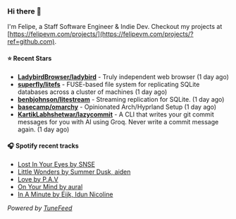 ### Hi there 👋

I'm Felipe, a Staff Software Engineer & Indie Dev. Checkout my projects at [https://felipevm.com/projects/](https://felipevm.com/projects/?ref=github.com).

#### ⭐ Recent Stars
- **[LadybirdBrowser/ladybird](https://github.com/LadybirdBrowser/ladybird)** - Truly independent web browser (1 day ago)
- **[superfly/litefs](https://github.com/superfly/litefs)** - FUSE-based file system for replicating SQLite databases across a cluster of machines (1 day ago)
- **[benbjohnson/litestream](https://github.com/benbjohnson/litestream)** - Streaming replication for SQLite. (1 day ago)
- **[basecamp/omarchy](https://github.com/basecamp/omarchy)** - Opinionated Arch/Hyprland Setup (1 day ago)
- **[KartikLabhshetwar/lazycommit](https://github.com/KartikLabhshetwar/lazycommit)** - A CLI that writes your git commit messages for you with AI using Groq. Never write a commit message again. (1 day ago)

#### 🎧 Spotify recent tracks
- [Lost In Your Eyes by SNSE](https://open.spotify.com/track/392bjhqoshQveHAKqHRm2s)
- [Little Wonders by Summer Dusk, aiden](https://open.spotify.com/track/5psTbta6475gq6Nx49gvr3)
- [Love by P.A.V](https://open.spotify.com/track/3fSdGxtm9tod3B7LGMcc1P)
- [On Your Mind by aural](https://open.spotify.com/track/0iUYjYT4gVBfaG6umwpRAR)
- [In A Minute by Eijk, Idun Nicoline](https://open.spotify.com/track/5XfaH8WtWxsFCaJLPjTSKC)

_Powered by [TuneFeed](https://tunefeed.app?ref=github.com)_
